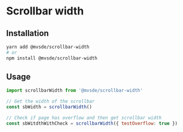 # Scrollbar width

## Installation

```bash
yarn add @mvsde/scrollbar-width
# or
npm install @mvsde/scrollbar-width
```

## Usage

```js
import scrollbarWidth from '@mvsde/scrollbar-width'

// Get the width of the scrollbar
const sbWidth = scrollbarWidth()

// Check if page has overflow and then get scrollbar width
const sbWitdthWithCheck = scrollbarWidth({ testOverflow: true })
```
